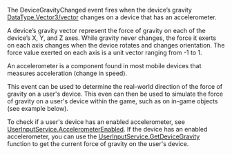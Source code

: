The DeviceGravityChanged event fires when the device’s gravity [DataType.Vector3/vector](https://developer.roblox.com/search#stq=Vector3/vector) changes on a device that has an accelerometer.

A device’s gravity vector represent the force of gravity on each of the device’s X, Y, and Z axes. While gravity never changes, the force it exerts on each axis changes when the device rotates and changes orientation. The force value exerted on each axis is a unit vector ranging from -1 to 1.

An accelerometer is a component found in most mobile devices that measures acceleration (change in speed).

This event can be used to determine the real-world direction of the force of gravity on a user's device. This even can then be used to simulate the force of gravity on a user's device within the game, such as on in-game objects (see example below).

To check if a user's device has an enabled accelerometer, see [UserInputService.AccelerometerEnabled](https://developer.roblox.com/api-reference/property/UserInputService/AccelerometerEnabled). If the device has an enabled accelerometer, you can use the [UserInputService.GetDeviceGravity](https://developer.roblox.com/api-reference/function/UserInputService/GetDeviceGravity) function to get the current force of gravity on the user's device.